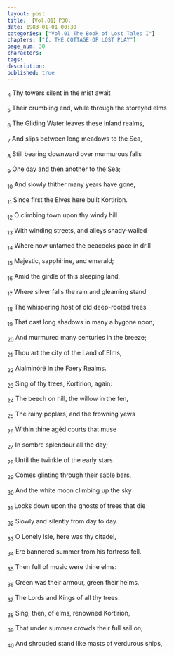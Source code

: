 ```yaml
---
layout: post
title: 【Vol.01】P30.
date: 1983-01-01 00:30
categories: ["Vol.01 The Book of Lost Tales I"]
chapters: ["I. THE COTTAGE OF LOST PLAY"]
page_num: 30
characters:
tags:
description:
published: true
---
```


<SUB>4</SUB> Thy towers silent in the mist await

<SUB>5</SUB> Their crumbling end,  while through the storeyed elms

<SUB>6</SUB> The Gliding Water leaves these inland realms,

<SUB>7</SUB> And slips between long meadows to the Sea,

<SUB>8</SUB> Still bearing downward over murmurous falls

<SUB>9</SUB> One day and then another to the Sea;

<SUB>10</SUB> And slowly thither many years have gone,

<SUB>11</SUB> Since first the Elves here built Kortirion.

<SUB>12</SUB> O climbing town upon thy windy hill

<SUB>13</SUB> With winding streets, and alleys shady-walled

<SUB>14</SUB> Where now untamed the peacocks pace in drill

<SUB>15</SUB> Majestic, sapphirine, and emerald;

<SUB>16</SUB> Amid the girdle of this sleeping land,

<SUB>17</SUB> Where silver falls the rain and gleaming stand

<SUB>18</SUB> The whispering host of old deep-rooted trees

<SUB>19</SUB> That cast long shadows in many a bygone noon,

<SUB>20</SUB> And murmured many centuries in the breeze;

<SUB>21</SUB> Thou art the city of the Land of Elms,

<SUB>22</SUB> Alalminórë in the Faery Realms.

<SUB>23</SUB> Sing of thy trees, Kortirion, again:

<SUB>24</SUB> The beech on hill, the willow in the fen,

<SUB>25</SUB> The rainy poplars, and the frowning yews

<SUB>26</SUB> Within thine agéd courts that muse

<SUB>27</SUB> In sombre splendour all the day;

<SUB>28</SUB> Until the twinkle of the early stars

<SUB>29</SUB> Comes glinting through their sable bars,

<SUB>30</SUB> And the white moon climbing up the sky

<SUB>31</SUB> Looks down upon the ghosts of trees that die

<SUB>32</SUB> Slowly and silently from day to day.

<SUB>33</SUB> O Lonely Isle, here was thy citadel,

<SUB>34</SUB> Ere bannered summer from his fortress fell.

<SUB>35</SUB> Then full of music were thine elms:

<SUB>36</SUB> Green was their armour, green their helms,

<SUB>37</SUB> The Lords and Kings of all thy trees.

<SUB>38</SUB> Sing, then, of elms, renowned Kortirion,

<SUB>39</SUB> That under summer crowds their full sail on,

<SUB>40</SUB> And shrouded stand like masts of verdurous ships,
